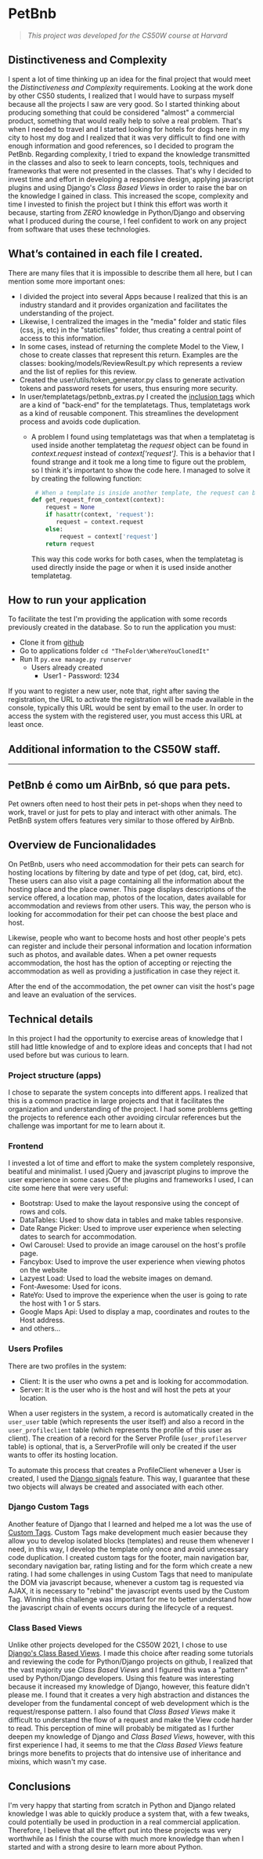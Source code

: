 # PetBnb
>*This project was developed for the CS50W course at Harvard*

## Distinctiveness and Complexity
I spent a lot of time thinking up an idea for the final project that would meet the *Distinctiveness and Complexity* requirements. Looking at the work done by other CS50 students, I realized that I would have to surpass myself because all the projects I saw are very good. So I started thinking about producing something that could be considered "almost" a commercial product, something that would really help to solve a real problem. That's when I needed to travel and I started looking for hotels for dogs here in my city to host my dog and I realized that it was very difficult to find one with enough information and good references, so I decided to program the PetBnb.
Regarding complexity, I tried to expand the knowledge transmitted in the classes and also to seek to learn concepts, tools, techniques and frameworks that were not presented in the classes. That's why I decided to invest time and effort in developing a responsive design, applying javascript plugins and using Django's *Class Based Views* in order to raise the bar on the knowledge I gained in class.
This increased the scope, complexity and time I invested to finish the project but I think this effort was worth it because, starting from *ZERO* knowledge in Python/Django and observing what I produced during the course, I feel confident to work on any project from software that uses these technologies.

## What’s contained in each file I created.
There are many files that it is impossible to describe them all here, but I can mention some more important ones:
- I divided the project into several Apps because I realized that this is an industry standard and it provides organization and facilitates the understanding of the project.
- Likewise, I centralized the images in the "media" folder and static files (css, js, etc) in the "staticfiles" folder, thus creating a central point of access to this information.
- In some cases, instead of returning the complete Model to the View, I chose to create classes that represent this return. Examples are the classes: booking/models/ReviewResult.py which represents a review and the list of replies for this review.
- Created the user/utils/token_generator.py class to generate activation tokens and password resets for users, thus ensuring more security.
- In user/templatetags/petbnb_extras.py I created the [inclusion tags](https://docs.djangoproject.com/en/3.2/howto/custom-template-tags/#inclusion-tags) which are a kind of "back-end" for the templatetags. Thus, templatetags work as a kind of reusable component. This streamlines the development process and avoids code duplication.
  - A problem I found using templatetags was that when a templatetag is used inside another templatetag the *request* object can be found in *context.request* instead of *context['request']*. This is a behavior that I found strange and it took me a long time to figure out the problem, so I think it's important to show the code here. I managed to solve it by creating the following function:
  
    ```python
     # When a template is inside another template, the request can be found at context.request intead of context['request']. So I try to get the request from the context and if it fails, I get the request from the request parameter
    def get_request_from_context(context):    
        request = None
        if hasattr(context, 'request'):
           request = context.request
        else:
            request = context['request']
        return request
    ``` 
    This way this code works for both cases, when the templatetag is used directly inside the page or when it is used inside another templatetag.

## How to run your application
To facilitate the test I'm providing the application with some records previously created in the database. So to run the application you must:
- Clone it from [github](https://link)
- Go to applications folder `cd "TheFolder\WhereYouClonedIt"`
- Run It `py.exe manage.py runserver`
  - Users already created
    - User1 - Password: 1234
 
If you want to register a new user, note that, right after saving the registration, the URL to activate the registration will be made available in the console, typically this URL would be sent by email to the user. In order to access the system with the registered user, you must access this URL at least once.

## Additional information to the CS50W staff.

----------


## PetBnb é como um AirBnb, só que para pets.
Pet owners often need to host their pets in pet-shops when they need to work, travel or just for pets to play and interact with other animals. The PetBnB system offers features very similar to those offered by AirBnb.

## Overview de Funcionalidades 
On PetBnb, users who need accommodation for their pets can search for hosting locations by filtering by date and type of pet (dog, cat, bird, etc). These users can also visit a page containing all the information about the hosting place and the place owner. This page displays descriptions of the service offered, a location map, photos of the location, dates available for accommodation and reviews from other users. This way, the person who is looking for accommodation for their pet can choose the best place and host.

Likewise, people who want to become hosts and host other people's pets can register and include their personal information and location information such as photos, and available dates. When a pet owner requests accommodation, the host has the option of accepting or rejecting the accommodation as well as providing a justification in case they reject it.

After the end of the accommodation, the pet owner can visit the host's page and leave an evaluation of the services.

## Technical details

In this project I had the opportunity to exercise areas of knowledge that I still had little knowledge of and to explore ideas and concepts that I had not used before but was curious to learn. 

### Project structure (apps)
I chose to separate the system concepts into different apps. I realized that this is a common practice in large projects and that it facilitates the organization and understanding of the project. I had some problems getting the projects to reference each other avoiding circular references but the challenge was important for me to learn about it.
### Frontend
I invested a lot of time and effort to make the system completely responsive, beatiful and minimalist. I used jQuery and javascript plugins to improve the user experience in some cases. Of the plugins and frameworks I used, I can cite some here that were very useful:
- Bootstrap: Used to make the layout responsive using the concept of rows and cols.
- DataTables: Used to show data in tables and make tables responsive.
- Date Range Picker: Used to improve user experience when selecting dates to search for accommodation.
- Owl Carousel: Used to provide an image carousel on the host's profile page.
- Fancybox: Used to improve the user experience when viewing photos on the website
- Lazyest Load: Used to load the website images on demand.
- Font-Awesome: Used for icons.
- RateYo: Used to improve the experience when the user is going to rate the host with 1 or 5 stars.
- Google Maps Api: Used to display a map, coordinates and routes to the Host address.
- and others...


### Users Profiles
There are two profiles in the system:
- Client: It is the user who owns a pet and is looking for accommodation.
- Server: It is the user who is the host and will host the pets at your location.

When a user registers in the system, a record is automatically created in the `user_user` table (which represents the user itself) and also a record in the `user_profileclient` table (which represents the profile of this user as client). The creation of a record for the Server Profile (`user_profileserver` table) is optional, that is, a ServerProfile will only be created if the user wants to offer its hosting location.

To automate this process that creates a ProfileClient whenever a User is created, I used the [Django signals](https://docs.djangoproject.com/en/3.2/topics/signals/) feature. This way, I guarantee that these two objects will always be created and associated with each other.


### Django Custom Tags
Another feature of Django that I learned and helped me a lot was the use of [Custom Tags](https://docs.djangoproject.com/en/3.2/howto/custom-template-tags/). Custom Tags make development much easier because they allow you to develop isolated blocks (templates) and reuse them whenever I need, in this way, I develop the template only once and avoid unnecessary code duplication.
I created custom tags for the footer, main navigation bar, secondary navigation bar, rating listing and for the form which create a new rating. I had some challenges in using Custom Tags that need to manipulate the DOM via javascript because, whenever a custom tag is requested via AJAX, it is necessary to "rebind" the javascript events used by the Custom Tag. Winning this challenge was important for me to better understand how the javascript chain of events occurs during the lifecycle of a request.

### Class Based Views
Unlike other projects developed for the CS50W 2021, I chose to use [Django's Class Based Views](https://docs.djangoproject.com/en/3.2/topics/class-based-views/). I made this choice after reading some tutorials and reviewing the code for Python/Django projects on github, I realized that the vast majority use *Class Based Views* and I figured this was a "pattern" used by Python/Django developers. Using this feature was interesting because it increased my knowledge of Django, however, this feature didn't please me. I found that it creates a very high abstraction and distances the developer from the fundamental concept of web development which is the request/response pattern. I also found that *Class Based Views* make it difficult to understand the flow of a request and make the View code harder to read. This perception of mine will probably be mitigated as I further deepen my knowledge of Django and *Class Based Views*, however, with this first experience I had, it seems to me that the *Class Based Views* feature brings more benefits to projects that do intensive use of inheritance and mixins, which wasn't my case.

## Conclusions
I'm very happy that starting from scratch in Python and Django related knowledge I was able to quickly produce a system that, with a few tweaks, could potentially be used in production in a real commercial application. Therefore, I believe that all the effort put into these projects was very worthwhile as I finish the course with much more knowledge than when I started and with a strong desire to learn more about Python.
